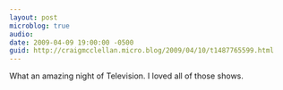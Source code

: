 ```yaml
---
layout: post
microblog: true
audio: 
date: 2009-04-09 19:00:00 -0500
guid: http://craigmcclellan.micro.blog/2009/04/10/t1487765599.html
---
```

What an amazing night of Television.  I loved all of those shows.
